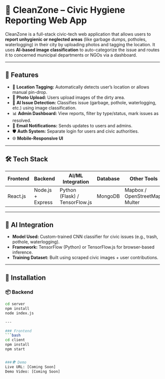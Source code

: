 # 🧹 CleanZone – Civic Hygiene Reporting Web App

CleanZone is a full-stack civic-tech web application that allows users to **report unhygienic or neglected areas** (like garbage dumps, potholes, waterlogging) in their city by uploading photos and tagging the location. It uses **AI-based image classification** to auto-categorize the issue and routes it to concerned municipal departments or NGOs via a dashboard.

---

## 🚀 Features

- 📍 **Location Tagging:** Automatically detects user’s location or allows manual pin-drop.
- 📸 **Photo Upload:** Users upload images of the dirty area.
- 🧠 **AI Issue Detection:** Classifies issue (garbage, pothole, waterlogging, etc.) using image classification.
- 📊 **Admin Dashboard:** View reports, filter by type/status, mark issues as resolved.
- 🔔 **Email Notifications:** Sends updates to users and admins.
- 🛡️ **Auth System:** Separate login for users and civic authorities.
- 🌐 **Mobile-Responsive UI**

---

## 🛠️ Tech Stack

| Frontend       | Backend         | AI/ML Integration       | Database       | Other Tools         |
|----------------|------------------|--------------------------|----------------|----------------------|
| React.js       | Node.js + Express| Python (Flask) / TensorFlow.js | MongoDB        | Mapbox / OpenStreetMap, Multer |

---

## 🧠 AI Integration

- **Model Used:** Custom-trained CNN classifier for civic issues (e.g., trash, pothole, waterlogging).
- **Framework:** TensorFlow (Python) or TensorFlow.js for browser-based inference.
- **Training Dataset:** Built using scraped civic images + user contributions.

---

## 🧪 Installation

### 📦 Backend
```bash
cd server
npm install
node index.js

---

### Frontend
```bash
cd client
npm install
npm start


###🌍 Demo
Live URL: [Coming Soon]
Demo Video: [Coming Soon]







